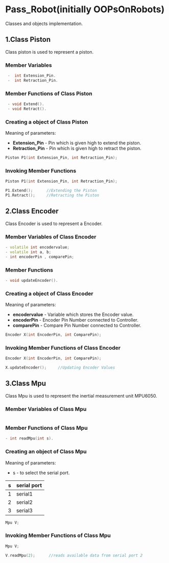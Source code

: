 # Pass_Robot(initially OOPsOnRobots)

Classes and objects implementation.

## 1.Class Piston

Class piston is used to represent a piston.

### Member Variables

```cpp
 -  int Extension_Pin.
 -  int Retraction_Pin.
 ```

### Member Functions of Class Piston

```cpp
 - void Extend().
 - void Retract().
 ```

### Creating a object of Class Piston

Meaning of parameters:

- **Extension_Pin**    - Pin which is given high to extend the piston.
- **Retraction_Pin**   - Pin which is given high to retract the piston.

```cpp
Piston P1(int Extension_Pin, int Retraction_Pin);
```

### Invoking Member Functions

```cpp
Piston P1(int Extension_Pin, int Retraction_Pin);

P1.Extend();      //Extending the Piston
P1.Retract();     //Retracting the Piston

```

## 2.Class Encoder

Class Encoder is used to represent a Encoder.

### Member Variables of Class Encoder

```cpp
- volatile int encodervalue;
- volatile int a, b;
- int encoderPin , comparePin;
 ```

### Member Functions

```cpp
- void updateEncoder().
 ```

### Creating a object of Class Encoder

 Meaning of parameters:

- **encodervalue**  - Variable which stores the Encoder value.
- **encoderPin** - Encoder Pin Number connected to Controller.
- **comparePin** - Compare Pin Number connected to Controller.

 ```cpp
Encoder X(int EncoderPin, int ComparePin);
```

### Invoking Member Functions of Class Encoder

```cpp
Encoder X(int EncoderPin, int ComparePin);

X.updateEncoder();     //Updating Encoder Values

```

## 3.Class Mpu

Class Mpu is used to represent the inertial measurement unit MPU6050.

### Member Variables of Class Mpu

```cpp
```

### Member Functions of Class Mpu

```cpp
- int readMpu(int s).
```

### Creating an object of Class Mpu

Meaning of parameters:

- s - to select the serial port.

| s  | serial port |
|--- |-------------|
| 1  | serial1     |
| 2  | serial2     |
| 3  | serial3     |

```cpp
Mpu V;
```

### Invoking Member Functions of Class Mpu

```cpp
Mpu V;

V.readMpu(2);      //reads available data from serial port 2
```
